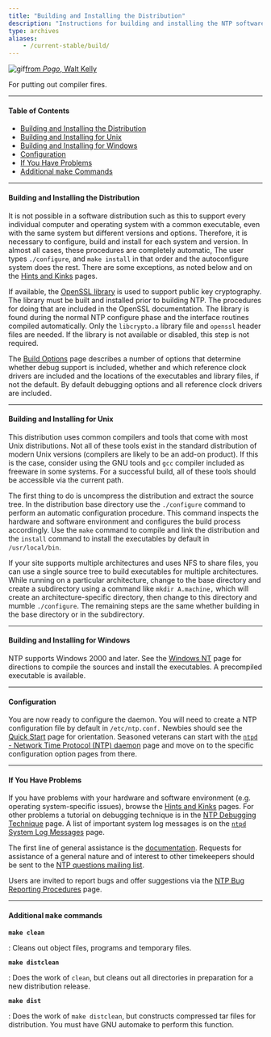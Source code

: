 ```yaml
---
title: "Building and Installing the Distribution"
description: "Instructions for building and installing the NTP software distribution from source."
type: archives
aliases:
    - /current-stable/build/
---
```


![gif](/documentation/pic/beaver.gif)[from _Pogo_, Walt Kelly](/reflib/pictures/)

For putting out compiler fires.

* * *

#### Table of Contents

*   [Building and Installing the Distribution](/documentation/4.2.8-series/build/#building-and-installing-the-distribution)
*   [Building and Installing for Unix](/documentation/4.2.8-series/build/#building-and-installing-for-unix)
*   [Building and Installing for Windows](/documentation/4.2.8-series/build/#building-and-installing-for-windows)
*   [Configuration](/documentation/4.2.8-series/build/#configuration)
*   [If You Have Problems](/documentation/4.2.8-series/build/#if-you-have-problems)
*   [Additional <tt>make</tt> Commands](/documentation/4.2.8-series/build/#additional-ttmakett-commands)

* * *

#### Building and Installing the Distribution

It is not possible in a software distribution such as this to support every individual computer and operating system with a common executable, even with the same system but different versions and options. Therefore, it is necessary to configure, build and install for each system and version. In almost all cases, these procedures are completely automatic, The user types <code>./configure</code>, and <code>make install</code> in that order and the autoconfigure system does the rest. There are some exceptions, as noted below and on the [Hints and Kinks](/documentation/4.2.8-series/hints/) pages.

If available, the [OpenSSL library](https://www.openssl.org) is used to support public key cryptography. The library must be built and installed prior to building NTP. The procedures for doing that are included in the OpenSSL documentation. The library is found during the normal NTP configure phase and the interface routines compiled automatically. Only the <code>libcrypto.a</code> library file and <code>openssl</code> header files are needed. If the library is not available or disabled, this step is not required.

The [Build Options](/documentation/4.2.8-series/config/) page describes a number of options that determine whether debug support is included, whether and which reference clock drivers are included and the locations of the executables and library files, if not the default. By default debugging options and all reference clock drivers are included.

* * *

#### Building and Installing for Unix

This distribution uses common compilers and tools that come with most Unix distributions. Not all of these tools exist in the standard distribution of modern Unix versions (compilers are likely to be an add-on product). If this is the case, consider using the GNU tools and <code>gcc</code> compiler included as freeware in some systems. For a successful build, all of these tools should be accessible via the current path.

The first thing to do is uncompress the distribution and extract the source tree. In the distribution base directory use the <code>./configure</code> command to perform an automatic configuration procedure. This command inspects the hardware and software environment and configures the build process accordingly. Use the <code>make</code> command to compile and link the distribution and the <code>install</code> command to install the executables by default in <code>/usr/local/bin</code>.

If your site supports multiple architectures and uses NFS to share files, you can use a single source tree to build executables for multiple architectures. While running on a particular architecture, change to the base directory and create a subdirectory using a command like <code>mkdir A.machine,</code> which will create an architecture-specific directory, then change to this directory and mumble <code>./configure</code>. The remaining steps are the same whether building in the base directory or in the subdirectory.

* * *

#### Building and Installing for Windows

NTP supports Windows 2000 and later. See the [Windows NT](/documentation/hints/winnt/) page for directions to compile the sources and install the executables. A precompiled executable is available.

* * *

#### Configuration

You are now ready to configure the daemon. You will need to create a NTP configuration file by default in <code>/etc/ntp.conf.</code> Newbies should see the [Quick Start](/documentation/4.2.8-series/quick/) page for orientation. Seasoned veterans can start with the [<code>ntpd</code> - Network Time Protocol (NTP) daemon](/documentation/4.2.8-series/ntpd/) page and move on to the specific configuration option pages from there.

* * *

#### If You Have Problems

If you have problems with your hardware and software environment (e.g. operating system-specific issues), browse the [Hints and Kinks](/documentation/4.2.8-series/hints/) pages. For other problems a tutorial on debugging technique is in the [NTP Debugging Technique](/documentation/4.2.8-series/debug/) page. A list of important system log messages is on the [<code>ntpd</code> System Log Messages](/documentation/4.2.8-series/msyslog/) page.

The first line of general assistance is the [documentation](/documentation/4.2.8-series/). Requests for assistance of a general nature and of interest to other timekeepers should be sent to the [NTP questions mailing list](https://lists.ntp.org/questions/).

Users are invited to report bugs and offer suggestions via the [NTP Bug Reporting Procedures](/documentation/4.2.8-series/bugs/) page.

* * *

#### Additional <tt>make</tt> commands

<code>**make clean**</code>

: Cleans out object files, programs and temporary files.

<code>**make distclean**</code>

: Does the work of <code>clean</code>, but cleans out all directories in preparation for a new distribution release.

<code>**make dist**</code>

: Does the work of <code>make distclean</code>, but constructs compressed tar files for distribution. You must have GNU automake to perform this function.